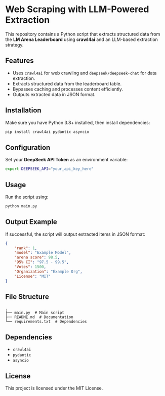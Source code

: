 # Web Scraping with LLM-Powered Extraction

This repository contains a Python script that extracts structured data from the **LM Arena Leaderboard** using **crawl4ai** and an LLM-based extraction strategy.

## Features
- Uses `crawl4ai` for web crawling and `deepseek/deepseek-chat` for data extraction.
- Extracts structured data from the leaderboard table.
- Bypasses caching and processes content efficiently.
- Outputs extracted data in JSON format.

## Installation

Make sure you have Python 3.8+ installed, then install dependencies:

```sh
pip install crawl4ai pydantic asyncio
```

## Configuration

Set your **DeepSeek API Token** as an environment variable:

```sh
export DEEPSEEK_API="your_api_key_here"
```

## Usage

Run the script using:

```sh
python main.py
```

## Output Example

If successful, the script will output extracted items in JSON format:

```json
{
    "rank": 1,
    "model": "Example Model",
    "arena score": 98.5,
    "95% CI": "97.5 - 99.5",
    "Votes": 1500,
    "Organization": "Example Org",
    "License": "MIT"
}
```

## File Structure

```
.
├── main.py  # Main script
├── README.md  # Documentation
└── requirements.txt  # Dependencies
```

## Dependencies
- `crawl4ai`
- `pydantic`
- `asyncio`

## License
This project is licensed under the MIT License.

